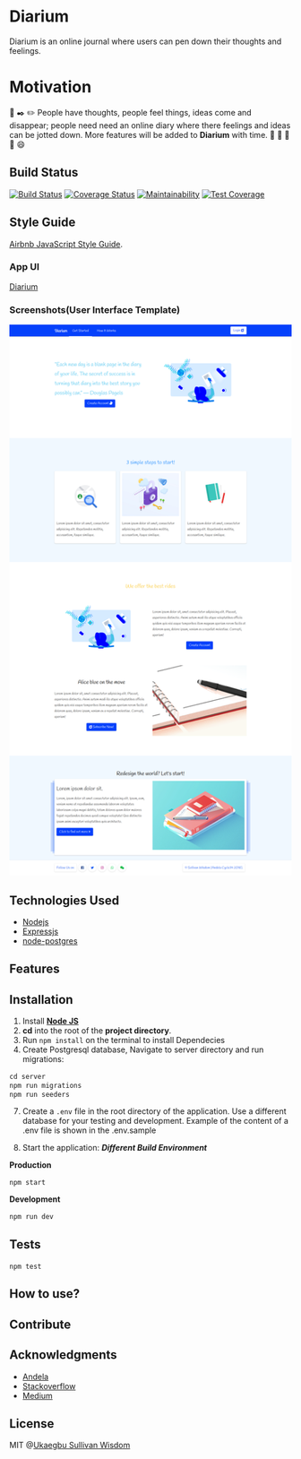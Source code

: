 # Diarium
Diarium is an online journal where users can pen down their thoughts and feelings.
# Motivation
:ledger: :black_nib: :pencil2: People have thoughts, people feel things, ideas come and disappear; people need need an online diary where there feelings and ideas can be jotted down. More features will be added to **Diarium** with time. :man: :woman: :boy: :girl: :smile:
## Build Status
[![Build Status](https://travis-ci.org/wiztemple/Diarium.svg?branch=develop)](https://travis-ci.org/wiztemple/Diarium)
[![Coverage Status](https://coveralls.io/repos/github/wiztemple/Diarium/badge.svg?branch=develop)](https://coveralls.io/github/wiztemple/Diarium?branch=develop)
[![Maintainability](https://api.codeclimate.com/v1/badges/8b8c090d4367484c1c5a/maintainability)](https://codeclimate.com/github/wiztemple/Diarium/maintainability)
[![Test Coverage](https://api.codeclimate.com/v1/badges/8b8c090d4367484c1c5a/test_coverage)](https://codeclimate.com/github/wiztemple/Diarium/test_coverage)

## Style Guide
[Airbnb JavaScript Style Guide](https://github.com/airbnb/javascript/).
### App UI
[Diarium](https://wiztemple.github.io/Diarium/UI)

### Screenshots(User Interface Template)
![alt](./screenshots/landing.png)

## Technologies Used
* [Nodejs](https://nodejs.org/en/)
* [Expressjs](https://expressjs.com/)
* [node-postgres](https://node-postgres.com)

## Features

## Installation
1. Install [**Node JS**](https://nodejs.org/en/)
4. **cd** into the root of the **project directory**.
5. Run `npm install` on the terminal to install Dependecies
6. Create Postgresql database, Navigate to server directory and run migrations:
```
cd server
npm run migrations 
npm run seeders
```
7. Create a `.env` file in the root directory of the application. Use a different database for your testing and development. Example of the content of a .env file is shown in the .env.sample

8. Start the application:
**_Different Build Environment_**

**Production**
```
npm start
```
**Development**
```
npm run dev
```
## Tests
``` npm test ```

## How to use?

## Contribute

## Acknowledgments
* [Andela](http://andela.com)
* [Stackoverflow](stackoverflow.com)
* [Medium](https://medium.com/@meakaakka/a-beginners-guide-to-writing-a-kickass-readme-7ac01da88ab3)

## License
MIT @[Ukaegbu Sullivan Wisdom](http://github.com/wiztemple)
